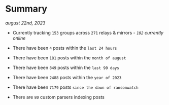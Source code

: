 
# Summary
_august 22nd, 2023_

- Currently tracking `153` groups across `271` relays & mirrors - _`102` currently online_

- There have been `4` posts within the `last 24 hours`

- There have been `181` posts within the `month of august`

- There have been `849` posts within the `last 90 days`

- There have been `2488` posts within the `year of 2023`

- There have been `7179` posts `since the dawn of ransomwatch`

- There are `80` custom parsers indexing posts

